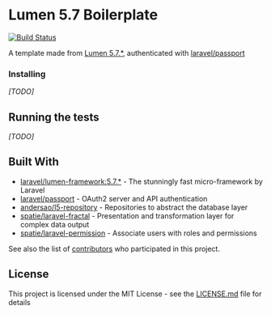 # Lumen 5.7 Boilerplate

[![Build Status](https://travis-ci.org/lloricode/lumen-boilerplate.svg?branch=master)](https://travis-ci.org/lloricode/lumen-boilerplate)

A template made from [Lumen 5.7.*](https://lumen.laravel.com/), authenticated with [laravel/passport](https://github.com/laravel/passport)



### Installing

*[TODO]*

## Running the tests

*[TODO]*


## Built With

* [laravel/lumen-framework:5.7.*](https://github.com/laravel/lumen-framework) - The stunningly fast micro-framework by Laravel
* [laravel/passport](https://github.com/laravel/passport) - OAuth2 server and API authentication
* [andersao/l5-repository](https://github.com/andersao/l5-repository) - Repositories to abstract the database layer
* [spatie/laravel-fractal](https://github.com/spatie/laravel-fractal) - Presentation and transformation layer for complex data output
* [spatie/laravel-permission](https://github.com/spatie/laravel-permission) - Associate users with roles and permissions


See also the list of [contributors](https://github.com/lloricode/lumen-boilerplate/graphs/contributors) who participated in this project.

## License

This project is licensed under the MIT License - see the [LICENSE.md](https://github.com/lloricode/lumen-boilerplate/blob/master/LICENSE) file for details
